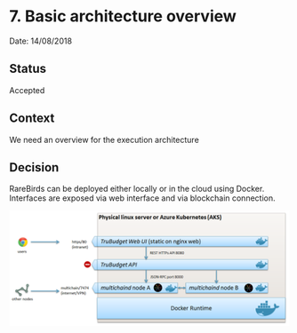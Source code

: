 # 7. Basic architecture overview

Date: 14/08/2018

## Status

Accepted

## Context

We need an overview for the execution architecture

## Decision

RareBirds can be deployed either locally or in the cloud using Docker. Interfaces are exposed via web interface and via blockchain connection.

![Overview of architecture](./0007-execution-architecture-overview.png)
